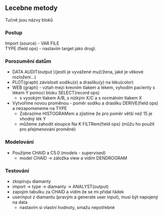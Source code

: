 
## Lecebne metody
Tučně jsou názvy bloků
### Postup
Import (source) - VAR FILE \
TYPE (field ops) - nastavím target jako drug\

### Porozumění datům
 - DATA AUDIT(output )(jestli je vyvážené muž/žena, jaké je věkové rozložení...) 
 - PLOT(graph) závislosti sodíku(x) a draslíku(y) na léku(color)
 - WEB (graph) - vztah mezi krevním tlakem a lékem, vyhodím pacienty s lékem Y pomocí bloku SELECT(record ops) 
    - s vysokým tlakem A/B, s nízkým X/C a s normálním tlakem X
 - Vytvoříme novou proměnou - poměr sodíku a draslíku DERIVE(field ops) a nezapomeneme na TYPE
    - Zobrazíme HISTOGRAMem a zjistíme že pro poměr větší než 15 je vhodný lék Y
    - můžeme zahodit sloupce Na K FILTRem(field ops) (můžu ho použít pro přejmenování proměné)

### Modelování
 - Použijme CHAID a C5.0 (models - supervised)
    - model CHAID -> záložka view a vidím DENDROGRAM

### Testování
 - zkopíruju diamanty
 - import -> type -> diamanty -> ANALYST(output)
 - zapojím tabulku za CHAID a vidím že se mi přidal řádek 
 - userinput z diamantu (pravým a generate user input), musí být napojený na data
    - nastavím si vlastní hodnoty, smažu nepotřebné